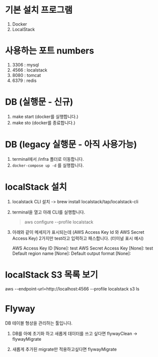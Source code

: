 # 기본 설치 프로그램
1. Docker 
2. LocalStack

# 사용하는 포트 numbers
1. 3306 : mysql
2. 4566 : localstack
3. 8080 : tomcat
4. 6379 : redis

# DB (실행문 - 신규)
1. make start (docker를 실행합니다.)
2. make sto (docker를 종료합니다.)

# DB (legacy 실행문 - 아직 사용가능)
1. terminal에서 /infra 폴더로 이동합니다.
2. ```docker-compose up -d``` 를 실행합니다.

# localStack 설치
1. localstack CLI 설치 -> brew install localstack/tap/localstack-cli
2. terminal을 열고 아래 CLI를 실행합니다.
   > aws configure --profile localstack
3. 아래와 같이 메세지가 표시되는데 (AWS Access Key Id 와 AWS Secret Access Key) 2가지만 test라고 입력하고 패스합니다.
   (터미널 표시 예시)

   AWS Access Key ID [None]: test
   AWS Secret Access Key [None]: test
   Default region name [None]:
   Default output format [None]:

# localStack S3 목록 보기
aws --endpoint-url=http://localhost:4566 --profile localstack s3 ls


# Flyway
DB 테이블 형상을 관리하는 툴입니다.

1. DB를 아예 초기화 하고 새롭게 데이터를 쓰고 싶다면
flywayClean -> flywayMigrate

2. 새롭게 추가된 migrate만 적용하고싶다면 
flywayMigrate



